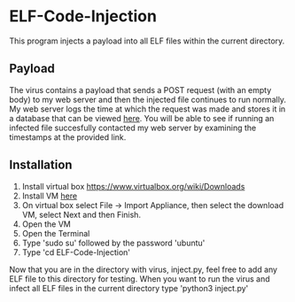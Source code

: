# ELF-Code-Injection

This program injects a payload into all ELF files within the current directory.

## Payload

The virus contains a payload that sends a POST request (with an empty body) to my web server and then the injected file continues to run normally. My web server logs the time at which the request was made and stores it in a database that can be viewed [here](https://jasonhschwartzman.com/projects/code-injection/timestamps). You will be able to see if running an infected file succesfully contacted my web server by examining the timestamps at the provided link.

## Installation

1. Install virtual box https://www.virtualbox.org/wiki/Downloads
2. Install VM [here](https://jasonhschwartzman.com/code-injection](https://drive.google.com/file/d/1Eu2_5zF3gPFVG-vBUctKowObO_6tOaMa/view?usp=sharing))
3. On virtual box select File -> Import Appliance, then select the download VM, select Next and then Finish.
4. Open the VM
5. Open the Terminal
6. Type 'sudo su' followed by the password 'ubuntu'
7. Type 'cd ELF-Code-Injection'

Now that you are in the directory with virus, inject.py, feel free to add any ELF file to this directory for testing. When you want to run the virus and infect all ELF files in the current directory type 'python3 inject.py'
